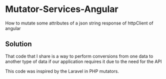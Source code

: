 # Mutator-Services-Angular
How to mutate some attributes of a json string response of httpClient of angular

## Solution

That code that I share is a way to perform conversions from one data to another type of data if our application requires it due to the need for the API

This code was inspired by the Laravel in PHP mutators.
